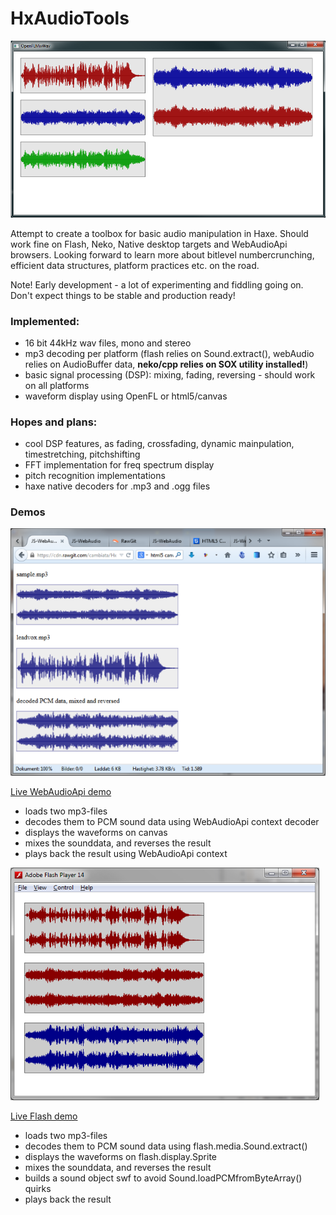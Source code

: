 # HxAudioTools

![HxAudioTools.hx](/screenshot.png?raw=true "HxAudioTools.hx")

Attempt to create a toolbox for basic audio manipulation in Haxe.
Should work fine on Flash, Neko, Native desktop targets and WebAudioApi browsers.
Looking forward to learn more about bitlevel numbercrunching, efficient data structures, platform practices etc. on the road.

Note! Early development - a lot of experimenting and fiddling going on. Don't expect things to be stable and production ready!

### Implemented: 
- 16 bit 44kHz wav files, mono and stereo
- mp3 decoding per platform (flash relies on Sound.extract(), webAudio relies on AudioBuffer data, **neko/cpp relies on SOX utility installed!**)
- basic signal processing (DSP): mixing, fading, reversing - should work on all platforms
- waveform display using OpenFL or html5/canvas

### Hopes and plans:
- cool DSP features, as fading, crossfading, dynamic mainpulation, timestretching, pitchshifting
- FFT implementation for freq spectrum display
- pitch recognition implementations
- haxe native decoders for .mp3 and .ogg files

### Demos

![webaudio](/webaudio.png?raw=true "webaudio")

[Live WebAudioApi demo](https://cdn.rawgit.com/cambiata/HxAudioTools/master/bin/index.html)
- loads two mp3-files
- decodes them to PCM sound data using WebAudioApi context decoder
- displays the waveforms on canvas
- mixes the sounddata, and reverses the result
- plays back the result using WebAudioApi context

![flash](/flash.png?raw=true "flash")

[Live Flash demo](https://cdn.rawgit.com/cambiata/HxAudioTools/master/bin/Mp3DecodeFlash.swf)
- loads two mp3-files
- decodes them to PCM sound data using flash.media.Sound.extract()
- displays the waveforms on flash.display.Sprite
- mixes the sounddata, and reverses the result
- builds a sound object swf to avoid Sound.loadPCMfromByteArray() quirks
- plays back the result
	
